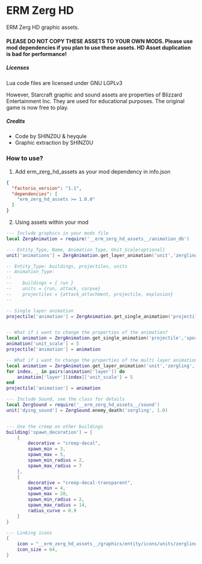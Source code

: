 # ERM Zerg HD
ERM Zerg HD graphic assets. 

#### PLEASE DO NOT COPY THESE ASSETS TO YOUR OWN MODS. Please use mod dependencies if you plan to use these assets. HD Asset duplication is bad for performance!  

##### Licenses
Lua code files are licensed under GNU LGPLv3

However, Starcraft graphic and sound assets are properties of Blizzard Entertainment Inc.  They are used for educational purposes. The original game is now free to play.

##### Credits
- Code by SHlNZ0U & heyqule
- Graphic extraction by SHlNZ0U


### How to use?
1. Add erm_zerg_hd_assets as your mod dependency in info.json
```json
{
  "factorio_version": "1.1",
  "dependencies": [
    "erm_zerg_hd_assets >= 1.0.0"
  ]
}
```
2. Using assets within your mod
```lua
--- Include graphics in your mods file
local ZergAnimation = require('__erm_zerg_hd_assets__/animation_db')

--- Entity_Type, Name, Animation_Type, Unit_Scale(optional)
unit['animations'] = ZergAnimation.get_layer_animation('unit','zergling','run')

-- Entity_Type: buildings, projectiles, units
-- Animation_Type: 
--
--    buildings = { run }
--    units = {run, attack, corpse}
--    projectiles = {attack_attachment, projectile, explosion}
--

-- Single layer animation
projectile['animation'] = ZergAnimation.get_single_animation('projectiles','spore1','projectile')


-- What if i want to change the properties of the animation?
local animation = ZergAnimation.get_single_animation('projectile','spore1')
animation['unit_scale'] = 5
projectile['animation'] = animation

-- What if i want to change the properties of the multi layer animation?
local animation = ZergAnimation.get_layer_animation('unit','zergling','run')
for index, _ in pairs(animation['layer']) do
    animation['layer'][index]['unit_scale'] = 5    
end
projectile['animation'] = animation

--- Include Sound, see the class for details 
local ZergSound = require('__erm_zerg_hd_assets__/sound')
unit['dying_sound'] = ZergSound.enemy_death('zergling', 1.0)


--- Use the creep on other buildings
building['spawn_decoration'] = {
    {
        decorative = "creep-decal",
        spawn_min = 3,
        spawn_max = 5,
        spawn_min_radius = 2,
        spawn_max_radius = 7
    },
    {
        decorative = "creep-decal-transparent",
        spawn_min = 4,
        spawn_max = 20,
        spawn_min_radius = 2,
        spawn_max_radius = 14,
        radius_curve = 0.9
    }
}

--- Linking icons
{
    icon = "__erm_zerg_hd_assets__/graphics/entity/icons/units/zergling.png",
    icon_size = 64,
} 
```